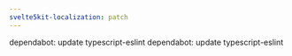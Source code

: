 ```yaml
---
svelte5kit-localization: patch
---
```


dependabot: update typescript-eslint
dependabot: update typescript-eslint
